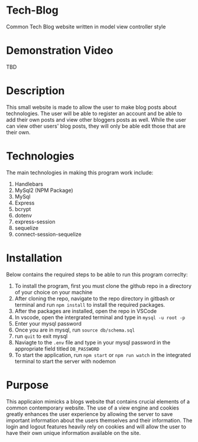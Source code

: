 # Tech-Blog
Common Tech Blog website written in model view controller style

# Demonstration Video
TBD

# Description 
This small website is made to allow the user to make blog posts about technologies. The user will be able to register an account and be able to add their own posts 
and view other bloggers posts as well. While the user can view other users' blog posts, they will only be able edit those that are their own.

# Technologies
The main technologies in making this program work include:
1. Handlebars
2. MySql2 (NPM Package)
3. MySql
4. Express
5. bcrypt
6. dotenv
7. express-session
8. sequelize
9. connect-session-sequelize

# Installation
Below contains the required steps to be able to run this program correclty:
1. To install the program, first you must clone the github repo in a directory of your choice on your machine
2. After cloning the repo, navigate to the repo directory in gitbash or terminal and run `npm install` to install the required packages.
3. After the packages are installed, open the repo in VSCode 
4. In vscode, open the intergrated terminal and type in `mysql -u root -p`
5. Enter your mysql password
6. Once you are in mysql, run `source db/schema.sql`
7. run `quit` to exit mysql
8. Naviagte to the `.env` file and type in your mysql password in the appropriate field titled `DB_PASSWORD`
9. To start the application, run `npm start` or `npm run watch` in the integrated terminal to start the server with nodemon

# Purpose
This applicaion mimicks a blogs website that contains crucial elements of a common contemporary website. The use of a view engine and cookies greatly
enhances the user experience by allowing the server to save important information about the users themselves and their information. The login and logout features heavily rely on cookies and will allow the user to have their own unique information available on the site. 

